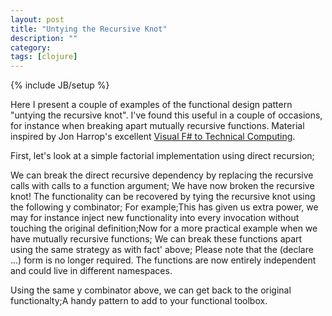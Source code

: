 ```yaml
---
layout: post
title: "Untying the Recursive Knot"
description: ""
category:
tags: [clojure]
---
```

{% include JB/setup %}

Here I present a couple of examples of the functional design pattern "untying the recursive knot". I've found this useful in a couple of occasions, for instance when breaking apart mutually recursive functions. Material inspired by Jon Harrop's excellent <a href="http://www.ffconsultancy.com/products/fsharp_for_technical_computing/">Visual F# to Technical Computing</a>.

First, let's look at a simple factorial implementation using direct recursion;
<script src="https://gist.github.com/3163126.js?file=fact.clj"> </script> We can break the direct recursive dependency by replacing the recursive calls with calls to a function argument;
<script src="https://gist.github.com/3163126.js?file=fact'.clj"> </script> We have now broken the recursive knot! The functionality can be recovered by tying the recursive knot using the following y combinator; <script src="https://gist.github.com/3163126.js?file=y-comb.clj"> </script>For example;<script src="https://gist.github.com/3163126.js?file=y-fact.clj"> </script>This has given us extra power, we may for instance inject new functionality into every invocation without touching the original definition;<script src="https://gist.github.com/3163126.js?file=y-fact-extra.clj"> </script>Now for a more practical example when we have mutually recursive functions; <script src="https://gist.github.com/3163126.js?file=odd-even.clj"> </script> We can break these functions apart using the same strategy as with fact' above;<script src="https://gist.github.com/3163126.js?file=odd'-even'.clj"> </script> Please note that the (declare ...) form is no longer required. The functions are now entirely independent and could live in different namespaces.

Using the same y combinator above, we can get back to the original functionalty;<script src="https://gist.github.com/3163126.js?file=odd-even-y.clj"> </script>A handy pattern to add to your functional toolbox.